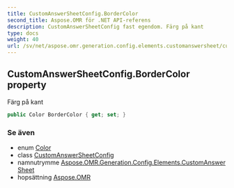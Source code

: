 ```yaml
---
title: CustomAnswerSheetConfig.BorderColor
second_title: Aspose.OMR för .NET API-referens
description: CustomAnswerSheetConfig fast egendom. Färg på kant
type: docs
weight: 40
url: /sv/net/aspose.omr.generation.config.elements.customanswersheet/customanswersheetconfig/bordercolor/
---
```

## CustomAnswerSheetConfig.BorderColor property

Färg på kant

```csharp
public Color BorderColor { get; set; }
```

### Se även

* enum [Color](../../../aspose.omr.generation/color/)
* class [CustomAnswerSheetConfig](../)
* namnutrymme [Aspose.OMR.Generation.Config.Elements.CustomAnswerSheet](../../customanswersheetconfig/)
* hopsättning [Aspose.OMR](../../../)


